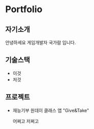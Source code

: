 # Portfolio
## 자기소개
안녕하세요 게임개발자 국가람 입니다.
## 기술스택
* 이것
* 저것
## 프로젝트
* 재능기부 원데이 클래스 앱 "Give&Take"

  어쩌고 저쩌고
